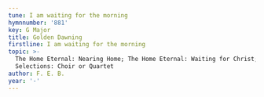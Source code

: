 ```yaml
---
tune: I am waiting for the morning
hymnnumber: '881'
key: G Major
title: Golden Dawning
firstline: I am waiting for the morning
topic: >-
  The Home Eternal: Nearing Home; The Home Eternal: Waiting for Christ; Special
  Selections: Choir or Quartet
author: F. E. B.
year: '-'
---
```

